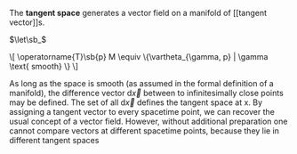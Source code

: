 The **tangent space** generates a vector field on a manifold of [[tangent vector]]s.

$\let\sb_$

\\[
\operatorname{T}\sb{p} M \equiv \\{\vartheta_{\gamma, p} | \gamma \text{ smooth} \\}
\\]


As long as the space is smooth (as assumed in the formal definition of a manifold), the difference vector $\mathrm{d}\vec{x}$ between to infinitesimally close points may be defined. The set of all $\mathrm{d}\vec{x}$ defines the tangent space at x. By assigning a tangent vector to every spacetime point, we can recover the usual concept of a vector field. However, without additional preparation one cannot compare vectors at different spacetime points, because they lie in different tangent spaces
